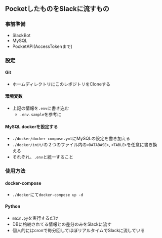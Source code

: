 ## PocketしたものをSlackに流すもの

### 事前準備
* SlackBot
* MySQL
* PocketAPI(AccessTokenまで)

### 設定
#### Git
* ホームディレクトリにこのレポジトリをCloneする

#### 環境変数
* 上記の情報を`.env`に書き込む
  * `.env.sample`を参考に

#### MySQL dockerを設定する

* `./docker/docker-compose.yml`にMySQLの設定を書き加える
* `./docker/init/`の２つのファイル内の`<DATABASE>`, `<TABLE>`を任意に書き換える
* それぞれ、`.env`と統一すること


### 使用方法
#### docker-compose
* `./docker`にて`docker-compose up -d`

#### Python
* `main.py`を実行するだけ
* DBに格納されてる情報との差分のみをSlackに流す
* 個人的にはcronで毎分回してほぼリアルタイムでSlackに流している

